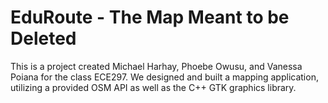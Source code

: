 # EduRoute - The Map Meant to be Deleted
This is a project created Michael Harhay, Phoebe Owusu, and Vanessa Poiana for the class ECE297. We designed and built a mapping application, utilizing a provided OSM API as well as the C++ GTK graphics library.
